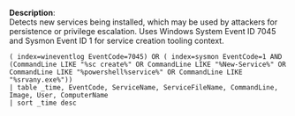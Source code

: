 **Description**:  
Detects new services being installed, which may be used by attackers for persistence or privilege escalation. Uses Windows System Event ID 7045 and Sysmon Event ID 1 for service creation tooling context.

```spl
( index=wineventlog EventCode=7045) OR ( index=sysmon EventCode=1 AND (CommandLine LIKE "%sc create%" OR CommandLine LIKE "%New-Service%" OR CommandLine LIKE "%powershell%service%" OR CommandLine LIKE "%srvany.exe%"))
| table _time, EventCode, ServiceName, ServiceFileName, CommandLine, Image, User, ComputerName
| sort _time desc
```